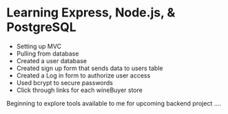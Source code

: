 # Learning Express, Node.js, & PostgreSQL 

- Setting up MVC 
- Pulling from database 
- Created  a user database 
- Created sign up form that sends data to users table 
- Created a Log in form to authorize user access 
- Used bcrypt to secure passwords 
- Click through links for each wineBuyer store  


Beginning to explore tools available to me for upcoming backend project .... 

